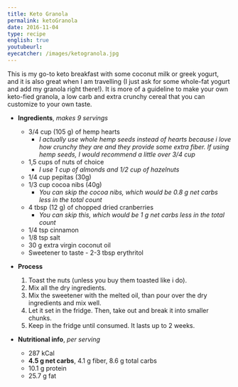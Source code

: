 ```yaml
---
title: Keto Granola
permalink: ketoGranola
date: 2016-11-04
type: recipe
english: true
youtubeurl: 
eyecatcher: /images/ketogranola.jpg
---
```


This is my go-to keto breakfast with some coconut milk or greek yogurt, and it is also great when I am travelling (I just ask for some whole-fat yogurt and add my granola right there!). It is more of a guideline to make your own keto-fied granola, a low carb and extra crunchy cereal that you can customize to your own taste. 


* **Ingredients**, _makes 9 servings_
  - 3/4 cup (105 g) of hemp hearts
    - _I actually use whole hemp seeds instead of hearts because i love how crunchy they are and they provide some extra fiber. If using hemp seeds, I would recommend a little over 3/4 cup_
  - 1,5 cups of nuts of choice
    - _I use 1 cup of almonds and 1/2 cup of hazelnuts_
  - 1/4 cup pepitas (30g)
  - 1/3 cup cocoa nibs (40g)
    - _You can skip the cocoa nibs, which would be 0.8 g net carbs less in the total count_
  - 4 tbsp (12 g) of chopped dried cranberries
    - _You can skip this, which would be 1 g net carbs less in the total count_
  - 1/4 tsp cinnamon
  - 1/8 tsp salt
  - 30 g extra virgin coconut oil
  - Sweetener to taste - 2-3 tbsp erythritol


* **Process**
  1. Toast the nuts (unless you buy them toasted like i do).
  2. Mix all the dry ingredients. 
  3. Mix the sweetener with the melted oil, than pour over the dry ingredients and mix well. 
  4. Let it set in the fridge. Then, take out and break it into smaller chunks. 
  5. Keep in the fridge until consumed. It lasts up to 2 weeks.


* **Nutritional info**, _per serving_
  * 287 kCal
  * **4.5 g net carbs**, 4.1 g fiber, 8.6 g total carbs
  * 10.1 g protein
  * 25.7 g fat
